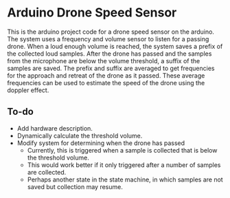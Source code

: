 # Arduino Drone Speed Sensor

This is the arduino project code for a drone speed sensor on the arduino.
The system uses a frequency and volume sensor to listen for a passing drone.
When a loud enough volume is reached, the system saves a prefix of the collected loud samples.
After the drone has passed and the samples from the microphone are below the volume threshold, a suffix of the samples are saved.
The prefix and suffix are averaged to get frequencies for the approach and retreat of the drone as it passed.
These average frequencies can be used to estimate the speed of the drone using the doppler effect.

## To-do

- Add hardware description.
- Dynamically calculate the threshold volume.
- Modify system for determining when the drone has passed
  - Currently, this is triggered when a sample is collected that is below the threshold volume.
  - This would work better if it only triggered after a number of samples are collected.
  - Perhaps another state in the state machine, in which samples are not saved but collection may resume.
